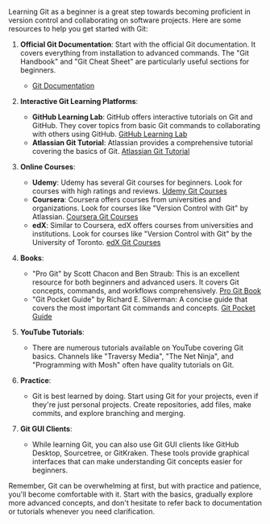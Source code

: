 Learning Git as a beginner is a great step towards becoming proficient in version control and collaborating on software projects. Here are some resources to help you get started with Git:

1. **Official Git Documentation**: Start with the official Git documentation. It covers everything from installation to advanced commands. The "Git Handbook" and "Git Cheat Sheet" are particularly useful sections for beginners.
   - [Git Documentation](https://git-scm.com/doc)

2. **Interactive Git Learning Platforms**:
   - **GitHub Learning Lab**: GitHub offers interactive tutorials on Git and GitHub. They cover topics from basic Git commands to collaborating with others using GitHub.
     [GitHub Learning Lab](https://lab.github.com/)
   - **Atlassian Git Tutorial**: Atlassian provides a comprehensive tutorial covering the basics of Git.
     [Atlassian Git Tutorial](https://www.atlassian.com/git/tutorials/what-is-git)

3. **Online Courses**:
   - **Udemy**: Udemy has several Git courses for beginners. Look for courses with high ratings and reviews.
     [Udemy Git Courses](https://www.udemy.com/courses/search/?q=git)
   - **Coursera**: Coursera offers courses from universities and organizations. Look for courses like "Version Control with Git" by Atlassian.
     [Coursera Git Courses](https://www.coursera.org/courses?query=git)
   - **edX**: Similar to Coursera, edX offers courses from universities and institutions. Look for courses like "Version Control with Git" by the University of Toronto.
     [edX Git Courses](https://www.edx.org/learn/git)

4. **Books**:
   - "Pro Git" by Scott Chacon and Ben Straub: This is an excellent resource for both beginners and advanced users. It covers Git concepts, commands, and workflows comprehensively.
     [Pro Git Book](https://git-scm.com/book/en/v2)
   - "Git Pocket Guide" by Richard E. Silverman: A concise guide that covers the most important Git commands and concepts.
     [Git Pocket Guide](https://www.oreilly.com/library/view/git-pocket-guide/9781449327507/)

5. **YouTube Tutorials**:
   - There are numerous tutorials available on YouTube covering Git basics. Channels like "Traversy Media", "The Net Ninja", and "Programming with Mosh" often have quality tutorials on Git.

6. **Practice**:
   - Git is best learned by doing. Start using Git for your projects, even if they're just personal projects. Create repositories, add files, make commits, and explore branching and merging.

7. **Git GUI Clients**:
   - While learning Git, you can also use Git GUI clients like GitHub Desktop, Sourcetree, or GitKraken. These tools provide graphical interfaces that can make understanding Git concepts easier for beginners.

Remember, Git can be overwhelming at first, but with practice and patience, you'll become comfortable with it. Start with the basics, gradually explore more advanced concepts, and don't hesitate to refer back to documentation or tutorials whenever you need clarification.
